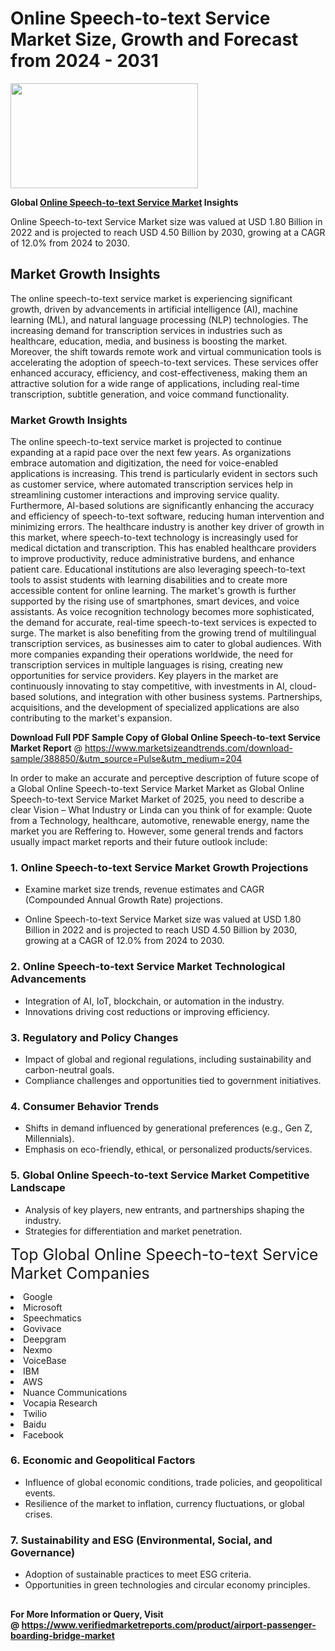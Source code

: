 <H1>Online Speech-to-text Service Market Size, Growth and Forecast from 2024 - 2031</H1><img class="aligncenter size-medium wp-image-584254" src="https://thirdeyenews.in/wp-content/uploads/2024/09/Global-Market-Research-300x168.jpeg" alt="" width="300" height="168" /><p><strong>Global&nbsp;<a href="https://www.marketsizeandtrends.com/download-sample/388850/&amp;utm_source=Pulse&amp;utm_medium=204">Online Speech-to-text Service Market</a> Insights</strong></p><p>Online Speech-to-text Service Market size was valued at USD 1.80 Billion in 2022 and is projected to reach USD 4.50 Billion by 2030, growing at a CAGR of 12.0% from 2024 to 2030.</p><p><h2>Market Growth Insights</h2> The online speech-to-text service market is experiencing significant growth, driven by advancements in artificial intelligence (AI), machine learning (ML), and natural language processing (NLP) technologies. The increasing demand for transcription services in industries such as healthcare, education, media, and business is boosting the market. Moreover, the shift towards remote work and virtual communication tools is accelerating the adoption of speech-to-text services. These services offer enhanced accuracy, efficiency, and cost-effectiveness, making them an attractive solution for a wide range of applications, including real-time transcription, subtitle generation, and voice command functionality. <h3>Market Growth Insights</h3> The online speech-to-text service market is projected to continue expanding at a rapid pace over the next few years. As organizations embrace automation and digitization, the need for voice-enabled applications is increasing. This trend is particularly evident in sectors such as customer service, where automated transcription services help in streamlining customer interactions and improving service quality. Furthermore, AI-based solutions are significantly enhancing the accuracy and efficiency of speech-to-text software, reducing human intervention and minimizing errors. The healthcare industry is another key driver of growth in this market, where speech-to-text technology is increasingly used for medical dictation and transcription. This has enabled healthcare providers to improve productivity, reduce administrative burdens, and enhance patient care. Educational institutions are also leveraging speech-to-text tools to assist students with learning disabilities and to create more accessible content for online learning. The market's growth is further supported by the rising use of smartphones, smart devices, and voice assistants. As voice recognition technology becomes more sophisticated, the demand for accurate, real-time speech-to-text services is expected to surge. The market is also benefiting from the growing trend of multilingual transcription services, as businesses aim to cater to global audiences. With more companies expanding their operations worldwide, the need for transcription services in multiple languages is rising, creating new opportunities for service providers. Key players in the market are continuously innovating to stay competitive, with investments in AI, cloud-based solutions, and integration with other business systems. Partnerships, acquisitions, and the development of specialized applications are also contributing to the market's expansion. </p><p><span class=""><strong>Download Full PDF Sample Copy of Global Online Speech-to-text Service Market Report</strong> @ <a href="https://www.marketsizeandtrends.com/download-sample/388850/&amp;utm_source=Pulse&amp;utm_medium=204" target="_blank">https://www.marketsizeandtrends.com/download-sample/388850/&amp;utm_source=Pulse&amp;utm_medium=204</a></span></p><p>In order to make an accurate and perceptive description of future scope of a Global&nbsp;Online Speech-to-text Service Market Market as Global&nbsp;Online Speech-to-text Service Market Market of 2025, you need to describe a clear Vision &ndash; What Industry or Linda can you think of for example: Quote from a Technology, healthcare, automotive, renewable energy, name the market you are Reffering to. However, some general trends and factors usually impact market reports and their future outlook include:</p><h3>1.&nbsp;<strong>Online Speech-to-text Service Market Growth Projections</strong></h3><ul><li>Examine market size trends, revenue estimates and CAGR (Compounded Annual Growth Rate) projections.</li><li><p>Online Speech-to-text Service Market size was valued at USD 1.80 Billion in 2022 and is projected to reach USD 4.50 Billion by 2030, growing at a CAGR of 12.0% from 2024 to 2030.</p></li></ul><h3>2.&nbsp;<strong>Online Speech-to-text Service Market Technological Advancements</strong></h3><ul><li>Integration of AI, IoT, blockchain, or automation in the industry.</li><li>Innovations driving cost reductions or improving efficiency.</li></ul><h3>3.&nbsp;<strong>Regulatory and Policy Changes</strong></h3><ul><li>Impact of global and regional regulations, including sustainability and carbon-neutral goals.</li><li>Compliance challenges and opportunities tied to government initiatives.</li></ul><h3>4.&nbsp;<strong>Consumer Behavior Trends</strong></h3><ul><li>Shifts in demand influenced by generational preferences (e.g., Gen Z, Millennials).</li><li>Emphasis on eco-friendly, ethical, or personalized products/services.</li></ul><h3>5.&nbsp;<strong>Global Online Speech-to-text Service Market Competitive Landscape</strong></h3><ul><li>Analysis of key players, new entrants, and partnerships shaping the industry.</li><li>Strategies for differentiation and market penetration.</li></ul><p data-pm-slice="1 1 []"><span style="color: inherit; font-family: inherit; font-size: 25px;">Top Global Online Speech-to-text Service Market Companies</span></p><div class="" data-test-id=""><p><li>Google</li><li> Microsoft</li><li> Speechmatics</li><li> Govivace</li><li> Deepgram</li><li> Nexmo</li><li> VoiceBase</li><li> IBM</li><li> AWS</li><li> Nuance Communications</li><li> Vocapia Research</li><li> Twilio</li><li> Baidu</li><li> Facebook</li></p></div><h3>6.&nbsp;<strong>Economic and Geopolitical Factors</strong></h3><ul><li>Influence of global economic conditions, trade policies, and geopolitical events.</li><li>Resilience of the market to inflation, currency fluctuations, or global crises.</li></ul><h3>7.&nbsp;<strong>Sustainability and ESG (Environmental, Social, and Governance)</strong></h3><ul><li>Adoption of sustainable practices to meet ESG criteria.</li><li>Opportunities in green technologies and circular economy principles.</li></ul><h2><strong style="font-size: 14px;">For More Information or Query, Visit @&nbsp;</strong><a style="background-color: #ffffff; font-size: 14px;" href="https://www.marketsizeandtrends.com/report/online-speech-to-text-service-market/" target="_blank">https://www.verifiedmarketreports.com/product/airport-passenger-boarding-bridge-market</a></h2>

